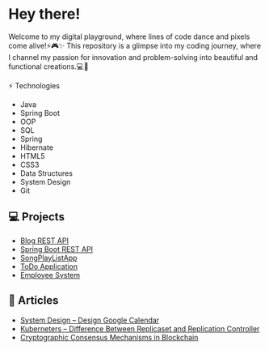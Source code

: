 # Hey there!

Welcome to my digital playground, where lines of code dance and pixels come alive!⚡️🎮✨
This repository is a glimpse into my coding journey, where I channel my passion for innovation 
and problem-solving into beautiful and functional creations.💻🔮


⚡ Technologies
- Java
- Spring Boot
- OOP
- SQL
- Spring
- Hibernate
- HTML5
- CSS3
- Data Structures
- System Design
- Git


## 💻 Projects

- [Blog REST API](https://github.com/jagruti1998/Blog-REST-API)
- [Spring Boot REST API](https://github.com/jagruti1998/springboot-rest-api)
- [SongPlayListApp](https://github.com/jagruti1998/SongPlayListApp)
- [ToDo Application](https://github.com/jagruti1998/Todo_Application)
- [Employee System](https://github.com/jagruti1998/Emp_System)

## 📝 Articles

- [System Design – Design Google Calendar](https://www.geeksforgeeks.org/system-design-design-google-calendar/)
- [Kuberneters – Difference Between Replicaset and Replication Controller](https://www.geeksforgeeks.org/kuberneters-difference-between-replicaset-and-replication-controller/)
- [Cryptographic Consensus Mechanisms in Blockchain](https://www.geeksforgeeks.org/cryptographic-consensus-mechanisms-in-blockchain/)
